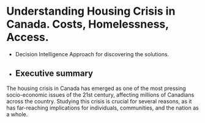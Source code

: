 # Understanding Housing Crisis in Canada. Costs, Homelessness, Access.
* Decision Intelligence Approach for discovering the solutions.
* ## Executive summary
The housing crisis in Canada has emerged as one of the most pressing socio-economic issues of the 21st century, affecting millions of Canadians across the country. Studying this crisis is crucial for several reasons, as it has far-reaching implications for individuals, communities, and the nation as a whole. 
